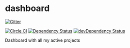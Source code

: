 # dashboard

[![Gitter](https://badges.gitter.im/Join%20Chat.svg)](https://gitter.im/nkbt/help)

[![Circle CI](https://circleci.com/gh/nkbt/dashboard.svg?style=svg)](https://circleci.com/gh/nkbt/dashboard)
[![Dependency Status](https://david-dm.org/nkbt/dashboard.svg)](https://david-dm.org/nkbt/dashboard)
[![devDependency Status](https://david-dm.org/nkbt/dashboard/dev-status.svg)](https://david-dm.org/nkbt/dashboard#info=devDependencies)

Dashboard with all my active projects
